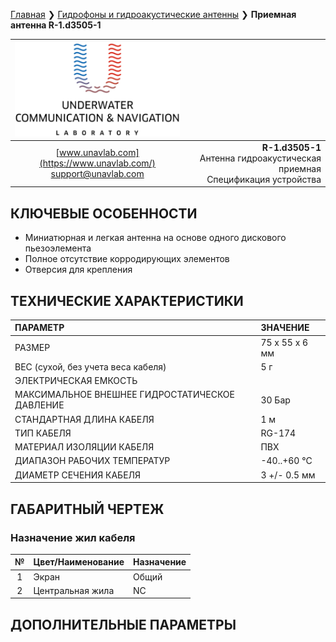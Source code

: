 [Главная](/README_RU) ❯ [Гидрофоны и гидроакустические антенны](/underwater_acoustic_antennas_ru) ❯ **Приемная антенна R-1.d3505-1**

<div style="page-break-after: always;"></div>

| ![logo](/documentation/sm_logo.png) |  |
| :---: | ---: |
| [www.unavlab.com](https://www.unavlab.com/) <br/> [support@unavlab.com](mailto:support@unavlab.com) | **R-1.d3505-1** <br/> Антенна гидроакустическая приемная <br/> Спецификация устройства |

## КЛЮЧЕВЫЕ ОСОБЕННОСТИ

* Миниатюрная и легкая антенна на основе одного дискового пьезоэлемента
* Полное отсутствие корродирующих элементов
* Отверсия для крепления

## ТЕХНИЧЕСКИЕ ХАРАКТЕРИСТИКИ

| ПАРАМЕТР | ЗНАЧЕНИЕ |
| :--- | :--- |
| РАЗМЕР  | 75 х 55 х 6 мм |
| ВЕС (сухой, без учета веса кабеля) | 5 г |
| ЭЛЕКТРИЧЕСКАЯ ЕМКОСТЬ | |
| МАКСИМАЛЬНОЕ ВНЕШНЕЕ ГИДРОСТАТИЧЕСКОЕ ДАВЛЕНИЕ | 30 Бар |
| СТАНДАРТНАЯ ДЛИНА КАБЕЛЯ | 1 м |
| ТИП КАБЕЛЯ | RG-174 |
| МАТЕРИАЛ ИЗОЛЯЦИИ КАБЕЛЯ | ПВХ |
| ДИАПАЗОН РАБОЧИХ ТЕМПЕРАТУР | -40..+60 °С |
| ДИАМЕТР СЕЧЕНИЯ КАБЕЛЯ | 3 +/- 0.5 мм |

<div style="page-break-after: always;"></div>

## ГАБАРИТНЫЙ ЧЕРТЕЖ

### Назначение жил кабеля

| № | Цвет/Наименование | Назначение |
| :---: | :--- | :--- |
| 1 | Экран | Общий |
| 2 | Центральная жила  | NC |

<div style="page-break-after: always;"></div>

## ДОПОЛНИТЕЛЬНЫЕ ПАРАМЕТРЫ


<div style="page-break-after: always;"></div>


<div style="page-break-after: always;"></div>


<div style="page-break-after: always;"></div>
